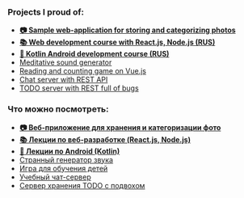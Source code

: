 ### Projects I proud of:
* [**📷 Sample web-application for storing and categorizing photos**](github.com/dmitryweiner/lost-and-found)
* [**📚 Web development course with React.js, Node.js (RUS)**](https://github.com/dmitryweiner/web-lectures/blob/main/README.md)
* [**🤖 Kotlin Android development course (RUS)**](https://github.com/dmitryweiner/android-lectures/blob/master/README.md)
* [Meditative sound generator](https://dmitryweiner.github.io/jouok/index.html)
* [Reading and counting game on Vue.js](http://malyavka.dweiner.ru/)
* [Chat server with REST API](https://github.com/dmitryweiner/mini-chat-server)
* [TODO server with REST full of bugs](https://github.com/dmitryweiner/todo-server)

### Что можно посмотреть:
* [**📷 Веб-приложение для хранения и категоризации фото**](github.com/dmitryweiner/lost-and-found)
* [**📚 Лекции по веб-разработке (React.js, Node.js)**](https://github.com/dmitryweiner/web-lectures/blob/main/README.md)
* [**🤖 Лекции по Android (Kotlin)**](https://github.com/dmitryweiner/android-lectures/blob/master/README.md)
* [Странный генератор звука](https://dmitryweiner.github.io/jouok/index.html)
* [Игра для обучения детей](http://malyavka.dweiner.ru/)
* [Учебный чат-сервер](https://github.com/dmitryweiner/mini-chat-server)
* [Сервер хранения TODO с подвохом](https://github.com/dmitryweiner/todo-server)


<!--
**dmitryweiner/dmitryweiner** is a ✨ _special_ ✨ repository because its `README.md` (this file) appears on your GitHub profile.

Here are some ideas to get you started:

- 🔭 I’m currently working on ...
- 🌱 I’m currently learning ...
- 👯 I’m looking to collaborate on ...
- 🤔 I’m looking for help with ...
- 💬 Ask me about ...
- 📫 How to reach me: ...
- 😄 Pronouns: ...
- ⚡ Fun fact: ...
-->
